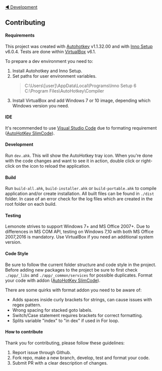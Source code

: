 ﻿[:arrow_backward: Development](https://github.com/mmustra/lemonote#development)

## Contributing

#### Requirements

This project was created with [Autohotkey](https://www.autohotkey.com) v1.1.32.00 and with [Inno Setup](http://www.jrsoftware.org/isinfo.php) v6.0.4. Tests are done within [VirtualBox](https://www.virtualbox.org) v6.1.

To prepare a dev environment you need to:

1. Install Autohotkey and Inno Setup.
2. Set paths for user environment variables.
   > C:\Users\\[user]\AppData\Local\Programs\Inno Setup 6  
   > C:\Program Files\AutoHotkey\Compiler
3. Install VirtualBox and add Windows 7 or 10 image, depending which Windows version you need.

#### IDE

It's recommended to use [Visual Studio Code](https://code.visualstudio.com/) due to formating requirement ([AutoHotKey SlimCode](https://github.com/rafaelcavasani/vscode-autohotkey-plus-vscode)).

#### Development

Run `dev.ahk`. This will show the AutoHotkey tray icon. When you're done with the code changes and want to see it in action, double click or right-click on the icon to reload the application.

#### Build

Run `build-all.ahk`, `build-installer.ahk` or `build-portable.ahk` to compile application and/or create installation. All built files can be found in `./dist` folder. In case of an error check for the log files which are created in the root folder on each build.

#### Testing

Lemonote strives to support Windows 7+ and MS Office 2007+. Due to differences in MS COM API, testing on Windows 7,10 with both MS Office 2007,2016 is mandatory. Use VirtualBox if you need an additional system version.

#### Code Style

Be sure to follow the current folder structure and code style in the project. Before adding new packages to the project be sure to first check `./app/_libs` and `./app/_common/services` for possible duplicates. Format your code with addon ([AutoHotKey SlimCode](https://github.com/rafaelcavasani/vscode-autohotkey-plus-vscode)).

There are some quirks with format addon you need to be aware of:

- Adds spaces inside curly brackets for strings, can cause issues with regex pattern.
- Wrong spacing for stacked goto labels.
- Switch/Case statement requires brackets for correct formatting.
- Splits variable "index" to "in dex" if used in For loop.

#### How to contribute

Thank you for contributing, please follow these guidelines:

1. Report issue through Github.
2. Fork repo, make a new branch, develop, test and format your code.
3. Submit PR with a clear description of changes.
